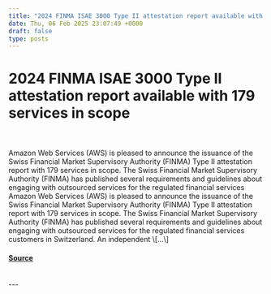 ```yaml
---
title: "2024 FINMA ISAE 3000 Type II attestation report available with 179 services in scope"
date: Thu, 06 Feb 2025 23:07:49 +0000
draft: false
type: posts
---
```

# 2024 FINMA ISAE 3000 Type II attestation report available with 179 services in scope

<br/>

<br/>
Amazon Web Services (AWS) is pleased to announce the issuance of the Swiss Financial Market Supervisory Authority (FINMA) Type II attestation report with 179 services in scope. The Swiss Financial Market Supervisory Authority (FINMA) has published several requirements and guidelines about engaging with outsourced services for the regulated financial services
<br/>
Amazon Web Services (AWS) is pleased to announce the issuance of the Swiss Financial Market Supervisory Authority (FINMA) Type II attestation report with 179 services in scope. The Swiss Financial Market Supervisory Authority (FINMA) has published several requirements and guidelines about engaging with outsourced services for the regulated financial services customers in Switzerland. An independent \[…\]

#### [Source](https://aws.amazon.com/blogs/security/2024-finma-isae-3000-type-ii-attestation-report-available-with-179-services-in-scope/)

<br/>
---
